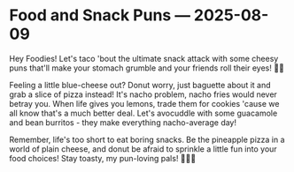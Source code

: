 # Food and Snack Puns — 2025-08-09

Hey Foodies! Let's taco 'bout the ultimate snack attack with some cheesy puns that'll make your stomach grumble and your friends roll their eyes! 🌮🧀

Feeling a little blue-cheese out? Donut worry, just baguette about it and grab a slice of pizza instead! It's nacho problem, nacho fries would never betray you. When life gives you lemons, trade them for cookies 'cause we all know that's a much better deal. Let's avocuddle with some guacamole and bean burritos - they make everything nacho-average day!

Remember, life's too short to eat boring snacks. Be the pineapple pizza in a world of plain cheese, and donut be afraid to sprinkle a little fun into your food choices! Stay toasty, my pun-loving pals! 🍕🍍🍪